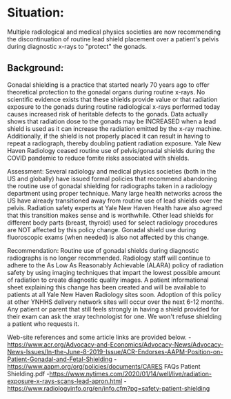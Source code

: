 # Situation: 

Multiple radiological and medical physics societies are now recommending the discontinuation of routine lead shield placement over a patient's pelvis during diagnostic x-rays to "protect" the gonads.

## Background:

Gonadal shielding is a practice that started nearly 70 years ago to offer theoretical protection to the gonadal organs during routine x-rays. No scientific evidence exists that these shields provide value or that radiation exposure to the gonads during routine radiological x-rays performed today causes increased risk of heritable defects to the gonads. Data actually shows that radiation dose to the gonads may be INCREASED when a lead shield is used as it can increase the radiation emitted by the x-ray machine. Additionally, if the shield is not properly placed it can result in having to repeat a radiograph, thereby doubling patient radiation exposure. Yale New Haven Radiology ceased routine use of pelvis/gonadal shields during the COVID pandemic to reduce fomite risks associated with shields.

Assessment: Several radiology and medical physics societies (both in the US and globally) have issued formal policies that recommend abandoning the routine use of gonadal shielding for radiographs taken in a radiology department using proper technique. Many large health networks across the US have already transitioned away from routine use of lead shields over the pelvis. Radiation safety experts at Yale New Haven Health have also agreed that this transition makes sense and is worthwhile. Other lead shields for different body parts (breast, thyroid) used for select radiology procedures are NOT affected by this policy change. Gonadal shield use during fluoroscopic exams (when needed) is also not affected by this change.

Recommendation: Routine use of gonadal shields during diagnostic radiographs is no longer recommended. Radiology staff will continue to adhere to the As Low As Reasonably Achievable (ALARA) policy of radiation safety by using imaging techniques that impart the lowest possible amount of radiation to create diagnostic quality images. A patient informational sheet explaining this change has been created and will be available to patients at all Yale New Haven Radiology sites soon. Adoption of this policy at other YNHHS delivery network sites will occur over the next 6-12 months. Any patient or parent that still feels strongly in having a shield provided for their exam can ask the xray technologist for one. We won't refuse shielding a patient who requests it.

Web-site references and some article links are provided below.
-https://www.acr.org/Advocacy-and-Economics/Advocacy-News/Advocacy-News-Issues/In-the-June-8-2019-Issue/ACR-Endorses-AAPM-Position-on-Patient-Gonadal-and-Fetal-Shielding
-https://www.aapm.org/org/policies/documents/CARES FAQs Patient Shielding.pdf
-https://www.nytimes.com/2020/01/14/well/live/radiation-exposure-x-rays-scans-lead-apron.html
-https://www.radiologyinfo.org/en/info.cfm?pg=safety-patient-shielding